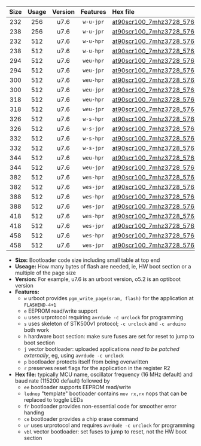 |Size|Usage|Version|Features|Hex file|
|:-:|:-:|:-:|:-:|:--|
|232|256|u7.6|`w-u-jpr`|[at90scr100_7mhz3728_57600bps_ur_vbl.hex](https://raw.githubusercontent.com/stefanrueger/urboot/main//at90scr100_7mhz3728_57600bps_ur_vbl.hex)|
|238|256|u7.6|`w-u-jpr`|[at90scr100_7mhz3728_57600bps_lednop_ur_vbl.hex](https://raw.githubusercontent.com/stefanrueger/urboot/main//at90scr100_7mhz3728_57600bps_lednop_ur_vbl.hex)|
|232|512|u7.6|`w-u-hpr`|[at90scr100_7mhz3728_57600bps_ur.hex](https://raw.githubusercontent.com/stefanrueger/urboot/main//at90scr100_7mhz3728_57600bps_ur.hex)|
|238|512|u7.6|`w-u-hpr`|[at90scr100_7mhz3728_57600bps_lednop_ur.hex](https://raw.githubusercontent.com/stefanrueger/urboot/main//at90scr100_7mhz3728_57600bps_lednop_ur.hex)|
|294|512|u7.6|`weu-hpr`|[at90scr100_7mhz3728_57600bps_ee_ur.hex](https://raw.githubusercontent.com/stefanrueger/urboot/main//at90scr100_7mhz3728_57600bps_ee_ur.hex)|
|294|512|u7.6|`weu-jpr`|[at90scr100_7mhz3728_57600bps_ee_ur_vbl.hex](https://raw.githubusercontent.com/stefanrueger/urboot/main//at90scr100_7mhz3728_57600bps_ee_ur_vbl.hex)|
|300|512|u7.6|`weu-hpr`|[at90scr100_7mhz3728_57600bps_ee_lednop_ur.hex](https://raw.githubusercontent.com/stefanrueger/urboot/main//at90scr100_7mhz3728_57600bps_ee_lednop_ur.hex)|
|300|512|u7.6|`weu-jpr`|[at90scr100_7mhz3728_57600bps_ee_lednop_ur_vbl.hex](https://raw.githubusercontent.com/stefanrueger/urboot/main//at90scr100_7mhz3728_57600bps_ee_lednop_ur_vbl.hex)|
|318|512|u7.6|`weu-hpr`|[at90scr100_7mhz3728_57600bps_ee_lednop_fr_ur.hex](https://raw.githubusercontent.com/stefanrueger/urboot/main//at90scr100_7mhz3728_57600bps_ee_lednop_fr_ur.hex)|
|318|512|u7.6|`weu-jpr`|[at90scr100_7mhz3728_57600bps_ee_lednop_fr_ur_vbl.hex](https://raw.githubusercontent.com/stefanrueger/urboot/main//at90scr100_7mhz3728_57600bps_ee_lednop_fr_ur_vbl.hex)|
|326|512|u7.6|`w-s-hpr`|[at90scr100_7mhz3728_57600bps.hex](https://raw.githubusercontent.com/stefanrueger/urboot/main//at90scr100_7mhz3728_57600bps.hex)|
|326|512|u7.6|`w-s-jpr`|[at90scr100_7mhz3728_57600bps_vbl.hex](https://raw.githubusercontent.com/stefanrueger/urboot/main//at90scr100_7mhz3728_57600bps_vbl.hex)|
|332|512|u7.6|`w-s-hpr`|[at90scr100_7mhz3728_57600bps_lednop.hex](https://raw.githubusercontent.com/stefanrueger/urboot/main//at90scr100_7mhz3728_57600bps_lednop.hex)|
|332|512|u7.6|`w-s-jpr`|[at90scr100_7mhz3728_57600bps_lednop_vbl.hex](https://raw.githubusercontent.com/stefanrueger/urboot/main//at90scr100_7mhz3728_57600bps_lednop_vbl.hex)|
|344|512|u7.6|`weu-hpr`|[at90scr100_7mhz3728_57600bps_ee_lednop_fr_ce_ur.hex](https://raw.githubusercontent.com/stefanrueger/urboot/main//at90scr100_7mhz3728_57600bps_ee_lednop_fr_ce_ur.hex)|
|344|512|u7.6|`weu-jpr`|[at90scr100_7mhz3728_57600bps_ee_lednop_fr_ce_ur_vbl.hex](https://raw.githubusercontent.com/stefanrueger/urboot/main//at90scr100_7mhz3728_57600bps_ee_lednop_fr_ce_ur_vbl.hex)|
|382|512|u7.6|`wes-hpr`|[at90scr100_7mhz3728_57600bps_ee.hex](https://raw.githubusercontent.com/stefanrueger/urboot/main//at90scr100_7mhz3728_57600bps_ee.hex)|
|382|512|u7.6|`wes-jpr`|[at90scr100_7mhz3728_57600bps_ee_vbl.hex](https://raw.githubusercontent.com/stefanrueger/urboot/main//at90scr100_7mhz3728_57600bps_ee_vbl.hex)|
|388|512|u7.6|`wes-hpr`|[at90scr100_7mhz3728_57600bps_ee_lednop.hex](https://raw.githubusercontent.com/stefanrueger/urboot/main//at90scr100_7mhz3728_57600bps_ee_lednop.hex)|
|388|512|u7.6|`wes-jpr`|[at90scr100_7mhz3728_57600bps_ee_lednop_vbl.hex](https://raw.githubusercontent.com/stefanrueger/urboot/main//at90scr100_7mhz3728_57600bps_ee_lednop_vbl.hex)|
|418|512|u7.6|`wes-hpr`|[at90scr100_7mhz3728_57600bps_ee_lednop_fr.hex](https://raw.githubusercontent.com/stefanrueger/urboot/main//at90scr100_7mhz3728_57600bps_ee_lednop_fr.hex)|
|418|512|u7.6|`wes-jpr`|[at90scr100_7mhz3728_57600bps_ee_lednop_fr_vbl.hex](https://raw.githubusercontent.com/stefanrueger/urboot/main//at90scr100_7mhz3728_57600bps_ee_lednop_fr_vbl.hex)|
|458|512|u7.6|`wes-hpr`|[at90scr100_7mhz3728_57600bps_ee_lednop_fr_ce.hex](https://raw.githubusercontent.com/stefanrueger/urboot/main//at90scr100_7mhz3728_57600bps_ee_lednop_fr_ce.hex)|
|458|512|u7.6|`wes-jpr`|[at90scr100_7mhz3728_57600bps_ee_lednop_fr_ce_vbl.hex](https://raw.githubusercontent.com/stefanrueger/urboot/main//at90scr100_7mhz3728_57600bps_ee_lednop_fr_ce_vbl.hex)|

- **Size:** Bootloader code size including small table at top end
- **Useage:** How many bytes of flash are needed, ie, HW boot section or a multiple of the page size
- **Version:** For example, u7.6 is an urboot version, o5.2 is an optiboot version
- **Features:**
  + `w` urboot provides `pgm_write_page(sram, flash)` for the application at `FLASHEND-4+1`
  + `e` EEPROM read/write support
  + `u` uses urprotocol requiring `avrdude -c urclock` for programming
  + `s` uses skeleton of STK500v1 protocol; `-c urclock` and `-c arduino` both work
  + `h` hardware boot section: make sure fuses are set for reset to jump to boot section
  + `j` vector bootloader: uploaded applications *need to be patched externally*, eg, using `avrdude -c urclock`
  + `p` bootloader protects itself from being overwritten
  + `r` preserves reset flags for the application in the register R2
- **Hex file:** typically MCU name, oscillator frequency (16 MHz default) and baud rate (115200 default) followed by
  + `ee` bootloader supports EEPROM read/write
  + `lednop` "template" bootloader contains `mov rx,rx` nops that can be replaced to toggle LEDs
  + `fr` bootloader provides non-essential code for smoother error handing
  + `ce` bootloader provides a chip erase command
  + `ur` uses urprotocol and requires `avrdude -c urclock` for programming
  + `vbl` vector bootloader: set fuses to jump to reset, not the HW boot section
